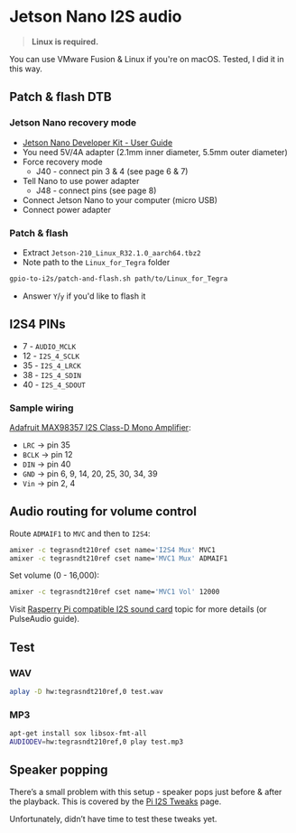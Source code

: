 # Jetson Nano I2S audio

> **Linux is required.**

You can use VMware Fusion & Linux if you're on macOS. Tested, I did it in this way.

## Patch & flash DTB

### Jetson Nano recovery mode

* [Jetson Nano Developer Kit - User Guide](https://developer.nvidia.com/embedded/dlc/jetson-nano-dev-kit-user-guide)
* You need 5V/4A adapter (2.1mm inner diameter, 5.5mm outer diameter)
* Force recovery mode
  * J40 - connect pin 3 & 4 (see page 6 & 7)
* Tell Nano to use power adapter
  * J48 - connect pins (see page 8)
* Connect Jetson Nano to your computer (micro USB)
* Connect power adapter

### Patch & flash

* Extract `Jetson-210_Linux_R32.1.0_aarch64.tbz2`
* Note path to the `Linux_for_Tegra` folder

```sh
gpio-to-i2s/patch-and-flash.sh path/to/Linux_for_Tegra
```

* Answer `Y`/`y` if you'd like to flash it

## I2S4 PINs

* 7 - `AUDIO_MCLK`
* 12 - `I2S_4_SCLK`
* 35 - `I2S_4_LRCK`
* 38 - `I2S_4_SDIN`
* 40 - `I2S_4_SDOUT`

### Sample wiring

[Adafruit MAX98357 I2S Class-D Mono Amplifier](https://learn.adafruit.com/adafruit-max98357-i2s-class-d-mono-amp/overview):

* `LRC` -> pin 35
* `BCLK` -> pin 12
* `DIN` -> pin 40
* `GND` -> pin 6, 9, 14, 20, 25, 30, 34, 39
* `Vin` -> pin 2, 4

## Audio routing for volume control

Route `ADMAIF1` to `MVC` and then to `I2S4`:

```sh
amixer -c tegrasndt210ref cset name='I2S4 Mux' MVC1
amixer -c tegrasndt210ref cset name='MVC1 Mux' ADMAIF1
```

Set volume (0 - 16,000):

```sh
amixer -c tegrasndt210ref cset name='MVC1 Vol' 12000
```

Visit [Rasperry Pi compatible I2S sound card](https://devtalk.nvidia.com/default/topic/1051993/rasperry-pi-compatible-i2s-sound-card/)
topic for more details (or PulseAudio guide).

## Test

### WAV

```sh
aplay -D hw:tegrasndt210ref,0 test.wav
```

### MP3

```sh
apt-get install sox libsox-fmt-all
AUDIODEV=hw:tegrasndt210ref,0 play test.mp3
```

## Speaker popping

There’s a small problem with this setup - speaker pops just before & after the playback. This is covered by the
[Pi I2S Tweaks](https://learn.adafruit.com/adafruit-max98357-i2s-class-d-mono-amp/pi-i2s-tweaks) page.

Unfortunately, didn’t have time to test these tweaks yet.

